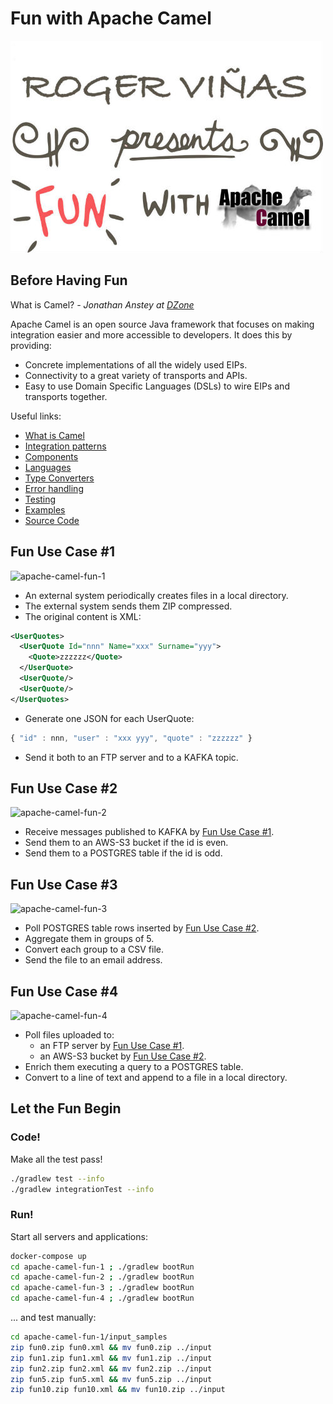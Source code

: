 # Fun with Apache Camel

![fun-with-apache-camel](etc/fun-with-apache-camel.jpg)

## Before Having Fun

What is Camel? *- Jonathan Anstey at [DZone](https://dzone.com/articles/open-source-integration-apache)*

Apache Camel is an open source Java framework that focuses on making integration easier and more accessible to developers. It does this by providing:

* Concrete implementations of all the widely used EIPs.
* Connectivity to a great variety of transports and APIs.
* Easy to use Domain Specific Languages (DSLs) to wire EIPs and transports together.

Useful links:

* [What is Camel](http://camel.apache.org/what-is-camel.html)
* [Integration patterns](http://camel.apache.org/enterprise-integration-patterns.html)
* [Components](http://camel.apache.org/components.html)
* [Languages](http://camel.apache.org/languages.html)
* [Type Converters](http://camel.apache.org/type-converter.html)
* [Error handling](http://camel.apache.org/error-handling-in-camel.html)
* [Testing](http://camel.apache.org/testing.html)
* [Examples](https://github.com/apache/camel/tree/master/examples)
* [Source Code](https://github.com/apache/camel/tree/master)

## Fun Use Case #1

![apache-camel-fun-1](etc/apache-camel-fun-1.png)

* An external system periodically creates files in a local directory.
* The external system sends them ZIP compressed.
* The original content is XML:

```xml
<UserQuotes>
  <UserQuote Id="nnn" Name="xxx" Surname="yyy">
    <Quote>zzzzzz</Quote>
  </UserQuote>
  <UserQuote/>
  <UserQuote/>
</UserQuotes>
```

* Generate one JSON for each UserQuote:

```javascript
{ "id" : nnn, "user" : "xxx yyy", "quote" : "zzzzzz" }
```

* Send it both to an FTP server and to a KAFKA topic.

## Fun Use Case #2

![apache-camel-fun-2](etc/apache-camel-fun-2.png)

* Receive messages published to KAFKA by [Fun Use Case #1](#fun-use-case-1).
* Send them to an AWS-S3 bucket if the id is even.
* Send them to a POSTGRES table if the id is odd.

## Fun Use Case #3

![apache-camel-fun-3](etc/apache-camel-fun-3.png)

* Poll POSTGRES table rows inserted by [Fun Use Case #2](#fun-use-case-2).
* Aggregate them in groups of 5.
* Convert each group to a CSV file.
* Send the file to an email address.

## Fun Use Case #4

![apache-camel-fun-4](etc/apache-camel-fun-4.png)

* Poll files uploaded to:
  * an FTP server by [Fun Use Case #1](#fun-use-case-1).
  * an AWS-S3 bucket by [Fun Use Case #2](#fun-use-case-2).
* Enrich them executing a query to a POSTGRES table.
* Convert to a line of text and append to a file in a local directory.

## Let the Fun Begin

### Code!

Make all the test pass!

```bash
./gradlew test --info
./gradlew integrationTest --info
```

### Run!

Start all servers and applications:

```bash
docker-compose up
cd apache-camel-fun-1 ; ./gradlew bootRun
cd apache-camel-fun-2 ; ./gradlew bootRun
cd apache-camel-fun-3 ; ./gradlew bootRun
cd apache-camel-fun-4 ; ./gradlew bootRun
```

... and test manually:

```bash
cd apache-camel-fun-1/input_samples
zip fun0.zip fun0.xml && mv fun0.zip ../input
zip fun1.zip fun1.xml && mv fun1.zip ../input
zip fun2.zip fun2.xml && mv fun2.zip ../input
zip fun5.zip fun5.xml && mv fun5.zip ../input
zip fun10.zip fun10.xml && mv fun10.zip ../input
```
